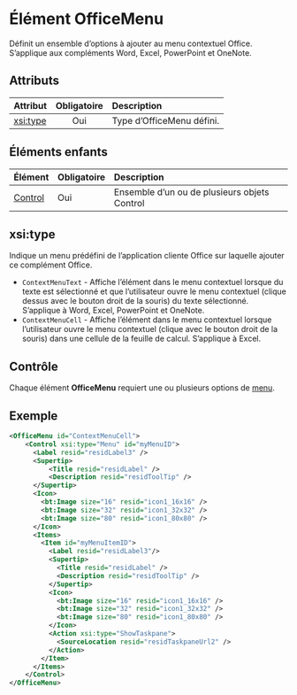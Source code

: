 # <a name="officemenu-element"></a>Élément OfficeMenu
Définit un ensemble d’options à ajouter au menu contextuel Office. S’applique aux compléments Word, Excel, PowerPoint et OneNote.

## <a name="attributes"></a>Attributs

| Attribut            | Obligatoire | Description                          |
|:---------------------|:--------:|:-------------------------------------|
| [xsi:type](#xsitype) | Oui      | Type d’OfficeMenu défini.|

## <a name="child-elements"></a>Éléments enfants
|  Élément |  Obligatoire  |  Description  |
|:-----|:-----|:-----|
|  [Control](#control)    | Oui |  Ensemble d’un ou de plusieurs objets Control  |

## <a name="xsi:type"></a>xsi:type
Indique un menu prédéfini de l’application cliente Office sur laquelle ajouter ce complément Office.

- `ContextMenuText` -  Affiche l’élément dans le menu contextuel lorsque du texte est sélectionné et que l’utilisateur ouvre le menu contextuel (clique dessus avec le bouton droit de la souris) du texte sélectionné. S’applique à Word, Excel, PowerPoint et OneNote.
- `ContextMenuCell` -  Affiche l’élément dans le menu contextuel lorsque l’utilisateur ouvre le menu contextuel (clique avec le bouton droit de la souris) dans une cellule de la feuille de calcul. S’applique à Excel. 

## <a name="control"></a>Contrôle

Chaque élément **OfficeMenu** requiert une ou plusieurs options de [menu](./menu.md#menu-control). 


## <a name="example"></a>Exemple

```xml
<OfficeMenu id="ContextMenuCell">
    <Control xsi:type="Menu" id="myMenuID">
      <Label resid="residLabel3" />
      <Supertip>
          <Title resid="residLabel" />
          <Description resid="residToolTip" />
      </Supertip>   
      <Icon>
        <bt:Image size="16" resid="icon1_16x16" />
        <bt:Image size="32" resid="icon1_32x32" />
        <bt:Image size="80" resid="icon1_80x80" />
      </Icon>    
      <Items>
        <Item id="myMenuItemID">
          <Label resid="residLabel3"/>
          <Supertip>
            <Title resid="residLabel" />
            <Description resid="residToolTip" />
          </Supertip>
          <Icon>
            <bt:Image size="16" resid="icon1_16x16" />
            <bt:Image size="32" resid="icon1_32x32" />
            <bt:Image size="80" resid="icon1_80x80" />
          </Icon>    
          <Action xsi:type="ShowTaskpane">
            <SourceLocation resid="residTaskpaneUrl2" />    
          </Action>    
        </Item>
      </Items>
    </Control>   
</OfficeMenu>
```
